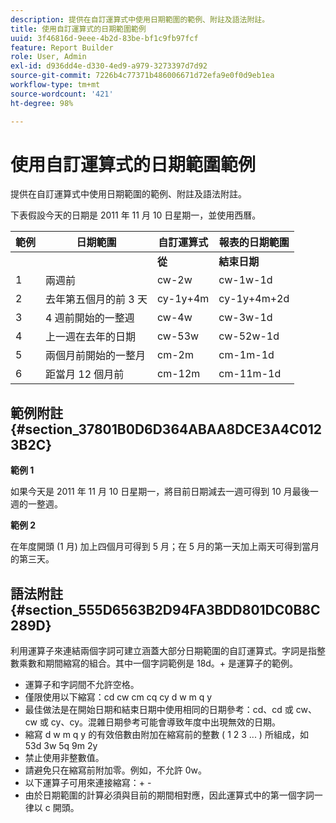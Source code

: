 ```yaml
---
description: 提供在自訂運算式中使用日期範圍的範例、附註及語法附註。
title: 使用自訂運算式的日期範圍範例
uuid: 3f46816d-9eee-4b2d-83be-bf1c9fb97fcf
feature: Report Builder
role: User, Admin
exl-id: d936dd4e-d330-4ed9-a979-3273397d7d92
source-git-commit: 7226b4c77371b486006671d72efa9e0f0d9eb1ea
workflow-type: tm+mt
source-wordcount: '421'
ht-degree: 98%

---
```


# 使用自訂運算式的日期範圍範例

提供在自訂運算式中使用日期範圍的範例、附註及語法附註。

下表假設今天的日期是 2011 年 11 月 10 日星期一，並使用西曆。

| 範例 | 日期範圍 | 自訂運算式 | 報表的日期範圍 |
|---|---|---|---|
|  | | **從** | **結束日期** | |
| 1 | 兩週前 | cw-2w | cw-1w-1d | 10 月 26 日到 11 月 1 日 |
| 2 | 去年第五個月的前 3 天 | cy-1y+4m | cy-1y+4m+2d | 2010 年 5 月 1 日到 5 月 3 日 |
| 3 | 4 週前開始的一整週 | cw-4w | cw-3w-1d | 10 月 12 日到 10 月 18 日 |
| 4 | 上一週在去年的日期 | cw-53w | cw-52w-1d | 2010 年 11 月到 11 月 9 日 |
| 5 | 兩個月前開始的一整月 | cm-2m | cm-1m-1d | 9 月 1 日到 9 月 30 日 |
| 6 | 距當月 12 個月前 | cm-12m | cm-11m-1d | 2010 年 11 月 1 日到 11月 30 日 |

## 範例附註 {#section_37801B0D6D364ABAA8DCE3A4C0123B2C}

**範例 1**

如果今天是 2011 年 11 月 10 日星期一，將目前日期減去一週可得到 10 月最後一週的一整週。

**範例 2**

在年度開頭 (1 月) 加上四個月可得到 5 月；在 5 月的第一天加上兩天可得到當月的第三天。

## 語法附註 {#section_555D6563B2D94FA3BDD801DC0B8C289D}

利用運算子來連結兩個字詞可建立涵蓋大部分日期範圍的自訂運算式。字詞是指整數乘數和期間縮寫的組合。其中一個字詞範例是 18d。+ 是運算子的範例。

* 運算子和字詞間不允許空格。
* 僅限使用以下縮寫：cd cw cm cq cy d w m q y
* 最佳做法是在開始日期和結束日期中使用相同的日期參考：cd、cd 或 cw、cw 或 cy、cy。混雜日期參考可能會導致年度中出現無效的日期。
* 縮寫 d w m q y 的有效倍數由附加在縮寫前的整數 ( 1 2 3 ... ) 所組成，如 53d 3w 5q 9m 2y
* 禁止使用非整數值。
* 請避免只在縮寫前附加零。例如，不允許 0w。
* 以下運算子可用來連接縮寫：+ -
* 由於日期範圍的計算必須與目前的期間相對應，因此運算式中的第一個字詞一律以 c 開頭。
